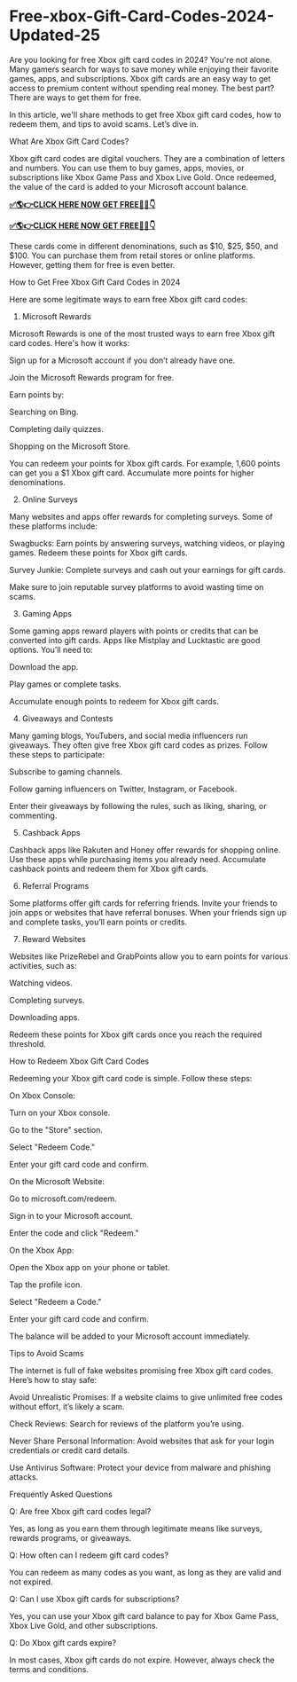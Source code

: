 # Free-xbox-Gift-Card-Codes-2024-Updated-25
Are you looking for free Xbox gift card codes in 2024? You're not alone. Many gamers search for ways to save money while enjoying their favorite games, apps, and subscriptions. Xbox gift cards are an easy way to get access to premium content without spending real money. The best part? There are ways to get them for free.

In this article, we'll share methods to get free Xbox gift card codes, how to redeem them, and tips to avoid scams. Let’s dive in.

What Are Xbox Gift Card Codes?

Xbox gift card codes are digital vouchers. They are a combination of letters and numbers. You can use them to buy games, apps, movies, or subscriptions like Xbox Game Pass and Xbox Live Gold. Once redeemed, the value of the card is added to your Microsoft account balance.

**[✅🌎👉CLICK HERE NOW GET FREE📌✅👇](https://tinyurl.com/xboxgiftcardcodes255)**

**[✅🌎👉CLICK HERE NOW GET FREE📌✅👇](https://tinyurl.com/xboxgiftcardcodes255)**

These cards come in different denominations, such as $10, $25, $50, and $100. You can purchase them from retail stores or online platforms. However, getting them for free is even better.

How to Get Free Xbox Gift Card Codes in 2024

Here are some legitimate ways to earn free Xbox gift card codes:

1. Microsoft Rewards

Microsoft Rewards is one of the most trusted ways to earn free Xbox gift card codes. Here's how it works:

Sign up for a Microsoft account if you don’t already have one.

Join the Microsoft Rewards program for free.

Earn points by:

Searching on Bing.

Completing daily quizzes.

Shopping on the Microsoft Store.

You can redeem your points for Xbox gift cards. For example, 1,600 points can get you a $1 Xbox gift card. Accumulate more points for higher denominations.

2. Online Surveys

Many websites and apps offer rewards for completing surveys. Some of these platforms include:

Swagbucks: Earn points by answering surveys, watching videos, or playing games. Redeem these points for Xbox gift cards.

Survey Junkie: Complete surveys and cash out your earnings for gift cards.

Make sure to join reputable survey platforms to avoid wasting time on scams.

3. Gaming Apps

Some gaming apps reward players with points or credits that can be converted into gift cards. Apps like Mistplay and Lucktastic are good options. You’ll need to:

Download the app.

Play games or complete tasks.

Accumulate enough points to redeem for Xbox gift cards.

4. Giveaways and Contests

Many gaming blogs, YouTubers, and social media influencers run giveaways. They often give free Xbox gift card codes as prizes. Follow these steps to participate:

Subscribe to gaming channels.

Follow gaming influencers on Twitter, Instagram, or Facebook.

Enter their giveaways by following the rules, such as liking, sharing, or commenting.

5. Cashback Apps

Cashback apps like Rakuten and Honey offer rewards for shopping online. Use these apps while purchasing items you already need. Accumulate cashback points and redeem them for Xbox gift cards.

6. Referral Programs

Some platforms offer gift cards for referring friends. Invite your friends to join apps or websites that have referral bonuses. When your friends sign up and complete tasks, you’ll earn points or credits.

7. Reward Websites

Websites like PrizeRebel and GrabPoints allow you to earn points for various activities, such as:

Watching videos.

Completing surveys.

Downloading apps.

Redeem these points for Xbox gift cards once you reach the required threshold.

How to Redeem Xbox Gift Card Codes

Redeeming your Xbox gift card code is simple. Follow these steps:

On Xbox Console:

Turn on your Xbox console.

Go to the "Store" section.

Select "Redeem Code."

Enter your gift card code and confirm.

On the Microsoft Website:

Go to microsoft.com/redeem.

Sign in to your Microsoft account.

Enter the code and click "Redeem."

On the Xbox App:

Open the Xbox app on your phone or tablet.

Tap the profile icon.

Select "Redeem a Code."

Enter your gift card code and confirm.

The balance will be added to your Microsoft account immediately.

Tips to Avoid Scams

The internet is full of fake websites promising free Xbox gift card codes. Here’s how to stay safe:

Avoid Unrealistic Promises: If a website claims to give unlimited free codes without effort, it’s likely a scam.

Check Reviews: Search for reviews of the platform you’re using.

Never Share Personal Information: Avoid websites that ask for your login credentials or credit card details.

Use Antivirus Software: Protect your device from malware and phishing attacks.

Frequently Asked Questions

Q: Are free Xbox gift card codes legal?

Yes, as long as you earn them through legitimate means like surveys, rewards programs, or giveaways.

Q: How often can I redeem gift card codes?

You can redeem as many codes as you want, as long as they are valid and not expired.

Q: Can I use Xbox gift cards for subscriptions?

Yes, you can use your Xbox gift card balance to pay for Xbox Game Pass, Xbox Live Gold, and other subscriptions.

Q: Do Xbox gift cards expire?

In most cases, Xbox gift cards do not expire. However, always check the terms and conditions.
